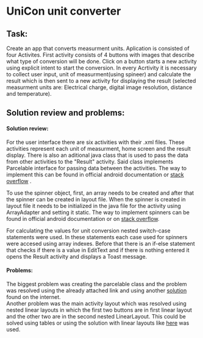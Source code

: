 <h1>UniCon unit converter</h1>

<h2>
Task:
</h2>
<p>
Create an app that converts measurment units.  Aplication is consisted of four  Activites. First activity consists of 
4 buttons with images that describe what type of conversion will be done.  Click on a button starts a new activity using 
explicit intent to start the conversion. In every Acrtivity it is necessary to collect user input, unit of measurment(using spineer)
and calculate the result which is then sent to a new activity for displaying the result (selected measurment units are: Electrical charge, digital image resolution,
distance and temperature).
</p>

<h2>Solution review and problems:</h2>
<h4>Solution review:</h4>
<p>
For the user interface there are six activities with their .xml files. These activities represent each unit of measurment,
home screen and the result display. There is also an aditional java class that is used to pass the data from other activities
to the "Result" activity. Said class implements Parcelable interface for passing data between the activities. The way to implement this
can be found in official android documentation or <a href="http://stackoverflow.com/questions/2736389/how-to-pass-an-object-from-one-activity-to-another-on-android">stack overflow</a>
.
</p>

<p>
To use the spinner object, first, an array needs to be created and after that the spinner can be created in layout file.
When the spinner is created in layout file it needs to be initialized in the java file for the activity using ArrayAdapter and setting it static.
The way to implement spinners can be found in official android documentation or on <a href="http://stackoverflow.com/questions/33054318/android-studio-spinner-causing-app-to-crash">stack overflow</a>.
</p>

<p>
For calculating the values for unit conversion nested switch-case statements were used. In these statements each case used for spinners
were accesed using array indexes. Before that there is an if-else statement that checks if there is a value in EditText and if there is nothing
entered it opens the Result activity and displays a Toast message.
</p>

<h4>Problems:</h4>

<p>
The biggest problem was creating the parcelable class and the problem was resolved using the already attached link and using another
<a href="http://sohailaziz05.blogspot.hr/2012/04/passing-custom-objects-between-android.html">solution</a> found on the internet.
<br>
Another problem was the main activity layout which was resolved using nested linear layouts in which the first two buttons are
in first linear layout and the other two are in the second nested LinearLayout. This could be solved using tables or using the solution with linear layouts like
<a href="http://stackoverflow.com/questions/7189784/how-to-fill-screen-with-four-buttons-with-the-table-layout">here</a> was used.

</p>
